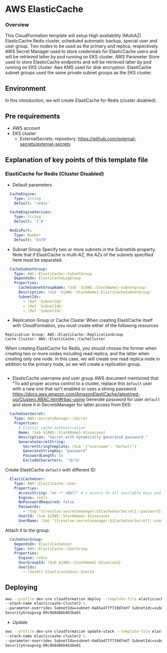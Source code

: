 # AWS ElasticCache
### Overview
This CloudFormation template will setup High availability (MultiAZ) ElasticCache Redis cluster, scheduled automatic backup, special user and user group.
Two nodes to be used as the primary and replica, respectively.
AWS Secret Manager used to store credentials for ElasticCache users and will be retrieved latter by pod running on EKS cluster.
AWS Parameter Store used to store ElasticCache endpoints and will be retrieved latter by pod running on EKS cluster.
Aws KMS used for disk encryption.
ElastiCache subnet groups used the same private subnet groups as the EKS cluster.
## Environment
In this introduction, we will create ElastiCache for Redis (cluster disabled).

## Pre requirements
- AWS account
- EKS cluster
    - ExternalSecrets: repository: https://github.com/external-secrets/external-secrets


## Explanation of key points of this template file
### ElastiCache for Redis (Cluster Disabled)
- Default parameters
```yaml
  CacheEngine:
    Type: String
    Default: 'redis'

  CacheEngineVersion:
    Type: String
    Default: '7.0'

  RedisPort:
    Type: Number
    Default: '6379'
```
- Subnet Group
Specify two or more subnets in the SubnetIds property.
Note that if ElastiCache is multi-AZ, the AZs of the subnets specified here must be separated.
```yaml
  CacheSubnetGroup:
    Type: AWS::ElastiCache::SubnetGroup
    DependsOn: ElastiCacheLogGroup
    Properties:
      CacheSubnetGroupName: !Sub '${AWS::StackName}-subnetgroup'
      Description: !Sub '${AWS::StackName}-ElastiCacheSubnetGroup'
      SubnetIds:
        - !Ref 'SubnetIda'
        - !Ref 'SubnetIdb'
        - !Ref 'SubnetIdc'
```
- Replication Group or Cache Cluster
When creating ElastiCache itself with CloudFormation, you must create either of the following resources
```
Replication Group: AWS::ElastiCache::ReplicationGroup
Cache Cluster: AWS::ElastiCache::CacheCluster
```
When creating ElastiCache for Redis, you should choose the former when creating two or more nodes including read replica, and the latter when creating only one node.
In this case, we will create one read replica node in addition to the primary node, so we will create a replication group.
```yaml

```
- ElasticCache username and user group
AWS document mentioned that "To add proper access control to a cluster, replace this `default` user with a new one that isn't enabled or uses a strong password.
https://docs.aws.amazon.com/AmazonElastiCache/latest/red-ug/Clusters.RBAC.html#rbac-using
Generate password for user `default` and store it in SecretsManager for latter access from EKS:
```yaml
  CacheUserSecret:
    Type: AWS::SecretsManager::Secret
    Properties:
      # Elastic cache authentication
      Name: !Sub ${AWS::StackName}-${usecase}
      Description: "Secret with dynamically generated password."
      GenerateSecretString:
        SecretStringTemplate: !Sub '{"username": "default"}'
        GenerateStringKey: "password"
        PasswordLength: 16
        ExcludeCharacters: '"@/\&'
```
Create ElastiCache `default` with different ID:
```yaml
  ElastiCacheUser:
    Type: AWS::ElastiCache::User
    Properties:
      AccessString: "on ~* +@all" # < access to all available keys and commands.
      Engine: redis
      NoPasswordRequired: false
      Passwords:
        - !Sub "{{resolve:secretsmanager:${CacheUserSecret}::password}}"
      UserId: !Sub ${AWS::StackName}-${usecase}
      UserName: !Sub "{{resolve:secretsmanager:${CacheUserSecret}::username}}"
```
Attach it to the group:
```yaml
  CacheUserGroup:
    DependsOn: ElastiCacheUser
    Type: AWS::ElastiCache::UserGroup
    Properties:
      Engine: redis
      UserGroupId: !Sub ${AWS::StackName}-${usecase}
      UserIds:
        - !GetAtt ElastiCacheUser.UserId
```
## Deploying
```bash
aws --profile dev-sre cloudformation deploy --template-file elasticcache.yaml \
--stack-name elasticcashe-cluster2 \
--parameter-overrides SubnetIda=subnet-0a65a477f719d7ed7 SubnetIdc=subnet-05f5b908cca8e18a7 SubnetIdc=subnet-09eafabb6b042ebeb \
SecurityGroup=sg-09c9b8d8bb4b3be01
```
- Update
```bash
aws --profile dev-sre cloudformation update-stack --template-file elasticcache.yaml \
--stack-name elasticcashe-cluster2 \
--parameter-overrides SubnetIda=subnet-0a65a477f719d7ed7 SubnetIdc=subnet-05f5b908cca8e18a7 SubnetIdc=subnet-09eafabb6b042ebeb \
SecurityGroup=sg-09c9b8d8bb4b3be01
```